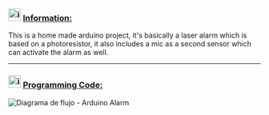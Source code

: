 ### <img width="25" height="25" src="https://img.icons8.com/fluency/30/info.png" alt="info"/> <ins>Information:</ins> <br>
This is a home made arduino project, it's basically a laser alarm which is based on a photoresistor, it also includes a mic as a second sensor which can activate the alarm as well.

<hr>


### <img width="25" height="25" src="https://img.icons8.com/fluency/30/info.png" alt="info"/> <ins> Programming Code:</ins> <br>
![Diagrama de flujo - Arduino Alarm](https://github.com/user-attachments/assets/f8acbcc7-e5bd-4181-b44c-497251653e1b)
